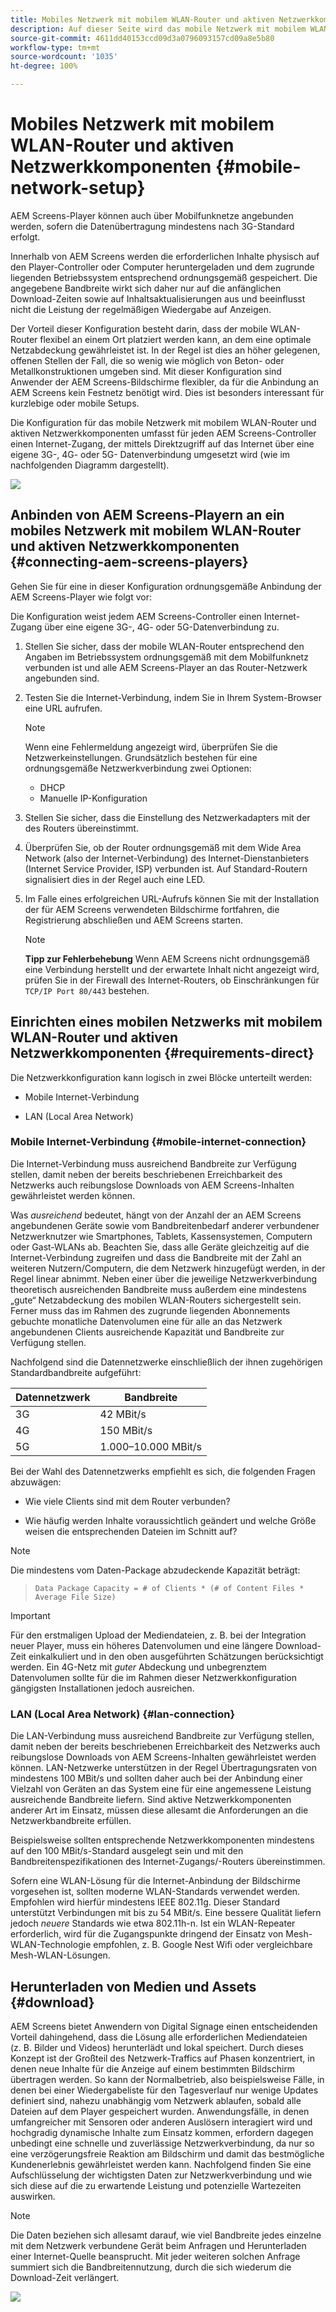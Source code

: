```yaml
---
title: Mobiles Netzwerk mit mobilem WLAN-Router und aktiven Netzwerkkomponenten
description: Auf dieser Seite wird das mobile Netzwerk mit mobilem WLAN-Router und aktiven Netzwerkkomponenten beschrieben.
source-git-commit: 4611dd40153ccd09d3a0796093157cd09a8e5b80
workflow-type: tm+mt
source-wordcount: '1035'
ht-degree: 100%

---
```



# Mobiles Netzwerk mit mobilem WLAN-Router und aktiven Netzwerkkomponenten {#mobile-network-setup}

AEM Screens-Player können auch über Mobilfunknetze angebunden werden, sofern die Datenübertragung mindestens nach 3G-Standard erfolgt.

Innerhalb von AEM Screens werden die erforderlichen Inhalte physisch auf den Player-Controller oder Computer heruntergeladen und dem zugrunde liegenden Betriebssystem entsprechend ordnungsgemäß gespeichert. Die angegebene Bandbreite wirkt sich daher nur auf die anfänglichen Download-Zeiten sowie auf Inhaltsaktualisierungen aus und beeinflusst nicht die Leistung der regelmäßigen Wiedergabe auf Anzeigen.

Der Vorteil dieser Konfiguration besteht darin, dass der mobile WLAN-Router flexibel an einem Ort platziert werden kann, an dem eine optimale Netzabdeckung gewährleistet ist. In der Regel ist dies an höher gelegenen, offenen Stellen der Fall, die so wenig wie möglich von Beton- oder Metallkonstruktionen umgeben sind.
Mit dieser Konfiguration sind Anwender der AEM Screens-Bildschirme flexibler, da für die Anbindung an AEM Screens kein Festnetz benötigt wird. Dies ist besonders interessant für kurzlebige oder mobile Setups.

Die Konfiguration für das mobile Netzwerk mit mobilem WLAN-Router und aktiven Netzwerkkomponenten umfasst für jeden AEM Screens-Controller einen Internet-Zugang, der mittels Direktzugriff auf das Internet über eine eigene 3G-, 4G- oder 5G- Datenverbindung umgesetzt wird (wie im nachfolgenden Diagramm dargestellt).

![](/help/using/assets/mobile-network-1.png)

## Anbinden von AEM Screens-Playern an ein mobiles Netzwerk mit mobilem WLAN-Router und aktiven Netzwerkkomponenten {#connecting-aem-screens-players}

Gehen Sie für eine in dieser Konfiguration ordnungsgemäße Anbindung der AEM Screens-Player wie folgt vor:

Die Konfiguration weist jedem AEM Screens-Controller einen Internet-Zugang über eine eigene 3G-, 4G- oder 5G-Datenverbindung zu.

1. Stellen Sie sicher, dass der mobile WLAN-Router entsprechend den Angaben im Betriebssystem ordnungsgemäß mit dem Mobilfunknetz verbunden ist und alle AEM Screens-Player an das Router-Netzwerk angebunden sind.
1. Testen Sie die Internet-Verbindung, indem Sie in Ihrem System-Browser eine URL aufrufen.
   >[!NOTE]
   >Wenn eine Fehlermeldung angezeigt wird, überprüfen Sie die Netzwerkeinstellungen. Grundsätzlich bestehen für eine ordnungsgemäße Netzwerkverbindung zwei Optionen:
   >* DHCP
   >* Manuelle IP-Konfiguration


1. Stellen Sie sicher, dass die Einstellung des Netzwerkadapters mit der des Routers übereinstimmt.

1. Überprüfen Sie, ob der Router ordnungsgemäß mit dem Wide Area Network (also der Internet-Verbindung) des Internet-Dienstanbieters (Internet Service Provider, ISP) verbunden ist. Auf Standard-Routern signalisiert dies in der Regel auch eine LED.
1. Im Falle eines erfolgreichen URL-Aufrufs können Sie mit der Installation der für AEM Screens verwendeten Bildschirme fortfahren, die Registrierung abschließen und AEM Screens starten.

   >[!NOTE]
   >**Tipp zur Fehlerbehebung**
   >Wenn AEM Screens nicht ordnungsgemäß eine Verbindung herstellt und der erwartete Inhalt nicht angezeigt wird, prüfen Sie in der Firewall des Internet-Routers, ob Einschränkungen für `TCP/IP Port 80/443` bestehen.


## Einrichten eines mobilen Netzwerks mit mobilem WLAN-Router und aktiven Netzwerkkomponenten {#requirements-direct}

Die Netzwerkkonfiguration kann logisch in zwei Blöcke unterteilt werden:

* Mobile Internet-Verbindung

* LAN (Local Area Network)

### Mobile Internet-Verbindung {#mobile-internet-connection}

Die Internet-Verbindung muss ausreichend Bandbreite zur Verfügung stellen, damit neben der bereits beschriebenen Erreichbarkeit des Netzwerks auch reibungslose Downloads von AEM Screens-Inhalten gewährleistet werden können.

Was *ausreichend* bedeutet, hängt von der Anzahl der an AEM Screens angebundenen Geräte sowie vom Bandbreitenbedarf anderer verbundener Netzwerknutzer wie Smartphones, Tablets, Kassensystemen, Computern oder Gast-WLANs ab.
Beachten Sie, dass alle Geräte gleichzeitig auf die Internet-Verbindung zugreifen und dass die Bandbreite mit der Zahl an weiteren Nutzern/Computern, die dem Netzwerk hinzugefügt werden, in der Regel linear abnimmt.
Neben einer über die jeweilige Netzwerkverbindung theoretisch ausreichenden Bandbreite muss außerdem eine mindestens „gute“ Netzabdeckung des mobilen WLAN-Routers sichergestellt sein. Ferner muss das im Rahmen des zugrunde liegenden Abonnements gebuchte monatliche Datenvolumen eine für alle an das Netzwerk angebundenen Clients ausreichende Kapazität und Bandbreite zur Verfügung stellen.

Nachfolgend sind die Datennetzwerke einschließlich der ihnen zugehörigen Standardbandbreite aufgeführt:

| Datennetzwerk | Bandbreite |
|--- |--- |
| 3G | 42 MBit/s |
| 4G | 150 MBit/s |
| 5G | 1.000–10.000 MBit/s |

Bei der Wahl des Datennetzwerks empfiehlt es sich, die folgenden Fragen abzuwägen:

* Wie viele Clients sind mit dem Router verbunden?

* Wie häufig werden Inhalte voraussichtlich geändert und welche Größe weisen die entsprechenden Dateien im Schnitt auf?

>[!NOTE]
>
>Die mindestens vom Daten-Package abzudeckende Kapazität beträgt: 

>
>`Data Package Capacity = # of Clients * (# of Content Files * Average File Size)`

>[!IMPORTANT]
>
>Für den erstmaligen Upload der Mediendateien, z. B. bei der Integration neuer Player, muss ein höheres Datenvolumen und eine längere Download-Zeit einkalkuliert und in den oben ausgeführten Schätzungen berücksichtigt werden. Ein 4G-Netz mit *guter* Abdeckung und unbegrenztem Datenvolumen sollte für die im Rahmen dieser Netzwerkkonfiguration gängigsten Installationen jedoch ausreichen.


### LAN (Local Area Network) {#lan-connection}

Die LAN-Verbindung muss ausreichend Bandbreite zur Verfügung stellen, damit neben der bereits beschriebenen Erreichbarkeit des Netzwerks auch reibungslose Downloads von AEM Screens-Inhalten gewährleistet werden können. LAN-Netzwerke unterstützen in der Regel Übertragungsraten von mindestens 100 MBit/s und sollten daher auch bei der Anbindung einer Vielzahl von Geräten an das System eine für eine angemessene Leistung ausreichende Bandbreite liefern. Sind aktive Netzwerkkomponenten anderer Art im Einsatz, müssen diese allesamt die Anforderungen an die Netzwerkbandbreite erfüllen.

Beispielsweise sollten entsprechende Netzwerkkomponenten mindestens auf den 100 MBit/s-Standard ausgelegt sein und mit den Bandbreitenspezifikationen des Internet-Zugangs/-Routers übereinstimmen.

Sofern eine WLAN-Lösung für die Internet-Anbindung der Bildschirme vorgesehen ist, sollten moderne WLAN-Standards verwendet werden. Empfohlen wird hierfür mindestens IEEE 802.11g. Dieser Standard unterstützt Verbindungen mit bis zu 54 MBit/s. Eine bessere Qualität liefern jedoch *neuere* Standards wie etwa 802.11h-n. Ist ein WLAN-Repeater erforderlich, wird für die Zugangspunkte dringend der Einsatz von Mesh-WLAN-Technologie empfohlen, z. B. Google Nest Wifi oder vergleichbare Mesh-WLAN-Lösungen.

## Herunterladen von Medien und Assets {#download}

AEM Screens bietet Anwendern von Digital Signage einen entscheidenden Vorteil dahingehend, dass die Lösung alle erforderlichen Mediendateien (z. B. Bilder und Videos) herunterlädt und lokal speichert. Durch dieses Konzept ist der Großteil des Netzwerk-Traffics auf Phasen konzentriert, in denen neue Inhalte für die Anzeige auf einem bestimmten Bildschirm übertragen werden.
So kann der Normalbetrieb, also beispielsweise Fälle, in denen bei einer Wiedergabeliste für den Tagesverlauf nur wenige Updates definiert sind, nahezu unabhängig vom Netzwerk ablaufen, sobald alle Dateien auf dem Player gespeichert wurden.
Anwendungsfälle, in denen umfangreicher mit Sensoren oder anderen Auslösern interagiert wird und hochgradig dynamische Inhalte zum Einsatz kommen, erfordern dagegen unbedingt eine schnelle und zuverlässige Netzwerkverbindung, da nur so eine verzögerungsfreie Reaktion am Bildschirm und damit das bestmögliche Kundenerlebnis gewährleistet werden kann.
Nachfolgend finden Sie eine Aufschlüsselung der wichtigsten Daten zur Netzwerkverbindung und wie sich diese auf die zu erwartende Leistung und potenzielle Wartezeiten auswirken.

>[!NOTE]
>
>Die Daten beziehen sich allesamt darauf, wie viel Bandbreite jedes einzelne mit dem Netzwerk verbundene Gerät beim Anfragen und Herunterladen einer Internet-Quelle beansprucht. Mit jeder weiteren solchen Anfrage summiert sich die Bandbreitennutzung, durch die sich wiederum die Download-Zeit verlängert.

![](/help/using/assets/mobile-router-download.png)
